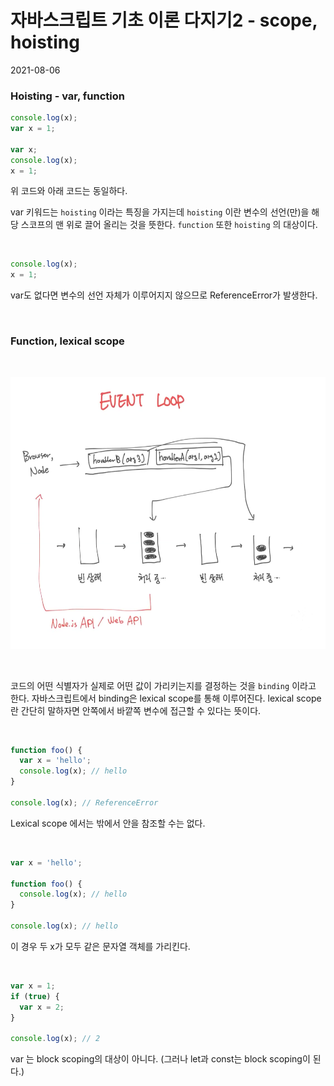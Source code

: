 # 자바스크립트 기초 이론 다지기2 - scope, hoisting

2021-08-06

### Hoisting - var, function

```js
console.log(x);
var x = 1;

var x;
console.log(x);
x = 1;
```

위 코드와 아래 코드는 동일하다.

var 키워드는 `hoisting` 이라는 특징을 가지는데 `hoisting` 이란 변수의 선언(만)을 해당 스코프의 맨 위로 끌어 올리는 것을 뜻한다. `function` 또한 `hoisting` 의 대상이다.

<br>

```js
console.log(x);
x = 1;
```

var도 없다면 변수의 선언 자체가 이루어지지 않으므로 ReferenceError가 발생한다.

<br>

### Function, lexical scope

<br>

<p align="center">

<img src="https://github.com/dudwns9331/2021-Summer-NodeJS/blob/master/images/event-loop.PNG" width="600px" height="435px"/>

</p>

<br>

코드의 어떤 식별자가 실제로 어떤 값이 가리키는지를 결정하는 것을 `binding` 이라고 한다. 자바스크립트에서 binding은 lexical scope를 통해 이루어진다. lexical scope란 간단히 말하자면 안쪽에서 바깥쪽 변수에 접근할 수 있다는 뜻이다.

<br>

```js
function foo() {
  var x = 'hello';
  console.log(x); // hello
}

console.log(x); // ReferenceError
```

Lexical scope 에서는 밖에서 안을 참조할 수는 없다.

<br>

```js
var x = 'hello';

function foo() {
  console.log(x); // hello
}

console.log(x); // hello
```

이 경우 두 x가 모두 같은 문자열 객체를 가리킨다.

<br>

```js
var x = 1;
if (true) {
  var x = 2;
}

console.log(x); // 2
```

var 는 block scoping의 대상이 아니다. (그러나 let과 const는 block scoping이 된다.)
